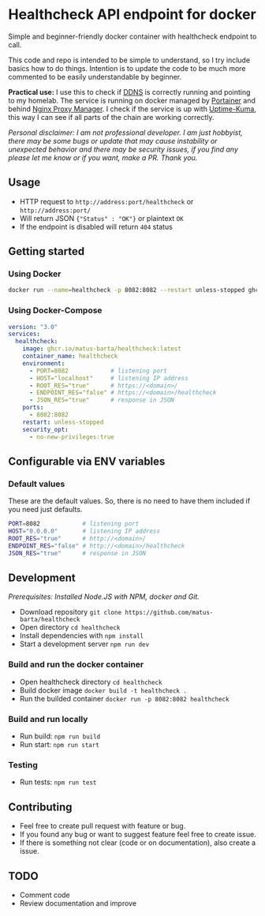 
# Healthcheck API endpoint for docker

Simple and beginner-friendly docker container with healthcheck endpoint to call.

This code and repo is intended to be simple to understand, so I try include basics how to do things. Intention is to update the code to be much more commented to be easily understandable by beginner.

**Practical use:** I use this to check if [DDNS](https://github.com/timothymiller/cloudflare-ddns) is correctly running and pointing to my homelab. The service is running on docker managed by [Portainer](https://www.portainer.io/) and behind [Nginx Proxy Manager](https://nginxproxymanager.com/). I check if the service is up with [Uptime-Kuma](https://github.com/louislam/uptime-kuma), this way I can see if all parts of the chain are working correctly.

*Personal disclaimer: I am not professional developer. I am just hobbyist, there may be some bugs or update that may cause instability or unexpected behavior and there may be security issues, if you find any please let me know or if you want, make a PR.*
*Thank you.*

## Usage

- HTTP request to `http://address:port/healthcheck` or `http://address:port/`
- Will return JSON `{"Status" : "OK"}` or plaintext `OK`
- If the endpoint is disabled will return `404` status

## Getting started

### Using Docker

```bash
docker run --name=healthcheck -p 8082:8082 --restart unless-stopped ghcr.io/matus-barta/healthcheck:latest
```

### Using Docker-Compose

```yaml
version: "3.0"
services:
  healthcheck:
    image: ghcr.io/matus-barta/healthcheck:latest
    container_name: healthcheck
    environment:
      - PORT=8082            # listening port
      - HOST="localhost"     # listening IP address
      - ROOT_RES="true"      # https://<domain>/
      - ENDPOINT_RES="false" # https://<domain>/healthcheck
      - JSON_RES="true"      # response in JSON
    ports:
      - 8082:8082
    restart: unless-stopped
    security_opt:
      - no-new-privileges:true
```

## Configurable via ENV variables

### Default values

These are the default values. So, there is no need to have them included if you need just defaults.

```bash
PORT=8082            # listening port
HOST="0.0.0.0"       # listening IP address
ROOT_RES="true"      # http://<domain>/
ENDPOINT_RES="false" # http://<domain>/healthcheck
JSON_RES="true"      # response in JSON
```

## Development

*Prerequisites: Installed Node.JS with NPM, docker and Git.*

- Download repository `git clone https://github.com/matus-barta/healthcheck`
- Open directory `cd healthcheck`
- Install dependencies with `npm install`
- Start a development server `npm run dev`

### Build and run the docker container

- Open healthcheck directory `cd healthcheck`
- Build docker image `docker build -t healthcheck .`
- Run the builded container `docker run -p 8082:8082 healthcheck`

### Build and run locally

- Run build: `npm run build`
- Run start: `npm run start`

### Testing

- Run tests: `npm run test`

## Contributing

- Feel free to create pull request with feature or bug.
- If you found any bug or want to suggest feature feel free to create issue.
- If there is something not clear (code or on documentation), also create a issue.

## TODO

- Comment code
- Review documentation and improve
